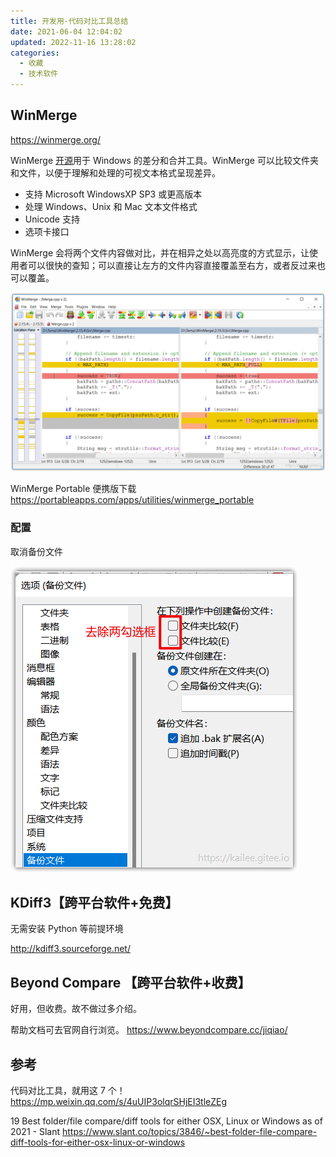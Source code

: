 ```yaml
---
title: 开发用-代码对比工具总结
date: 2021-06-04 12:04:02
updated: 2022-11-16 13:28:02
categories:
  - 收藏
  - 技术软件
---
```


## WinMerge

<https://winmerge.org/>

WinMerge [开源](https://winmerge.org/source-code/)用于 Windows 的差分和合并工具。WinMerge 可以比较文件夹和文件，以便于理解和处理的可视文本格式呈现差异。

* 支持 Microsoft WindowsXP SP3 或更高版本
* 处理 Windows、Unix 和 Mac 文本文件格式
* Unicode 支持
* 选项卡接口

WinMerge 会将两个文件内容做对比，并在相异之处以高亮度的方式显示，让使用者可以很快的查知；可以直接让左方的文件内容直接覆盖至右方，或者反过来也可以覆盖。

![软件截图](./imgs/%E4%B8%93%E9%A2%98-%E4%BB%A3%E7%A0%81%E5%AF%B9%E6%AF%94%E5%B7%A5%E5%85%B7%E6%80%BB%E7%BB%93/1.png)

WinMerge Portable 便携版下载
<https://portableapps.com/apps/utilities/winmerge_portable>

### 配置

取消备份文件

![配置](./imgs/%E4%B8%93%E9%A2%98-%E4%BB%A3%E7%A0%81%E5%AF%B9%E6%AF%94%E5%B7%A5%E5%85%B7%E6%80%BB%E7%BB%93/2.png)

## KDiff3【跨平台软件+免费】

无需安装 Python 等前提环境

<http://kdiff3.sourceforge.net/>

## Beyond Compare 【跨平台软件+收费】

好用，但收费。故不做过多介绍。

帮助文档可去官网自行浏览。
<https://www.beyondcompare.cc/jiqiao/>

## 参考

代码对比工具，就用这 7 个！
<https://mp.weixin.qq.com/s/4uUIP3olqrSHjEI3tleZEg>

19 Best folder/file compare/diff tools for either OSX, Linux or Windows as of 2021 - Slant <https://www.slant.co/topics/3846/~best-folder-file-compare-diff-tools-for-either-osx-linux-or-windows>
